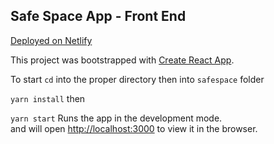 ## Safe Space App - Front End

[Deployed on Netlify](safespace-lenna.netlify.com)

This project was bootstrapped with [Create React App](https://github.com/facebook/create-react-app).

To start
`cd` into the proper directory then into `safespace` folder

`yarn install` then

`yarn start` 
Runs the app in the development mode.<br>
and will open [http://localhost:3000](http://localhost:3000) to view it in the browser.
